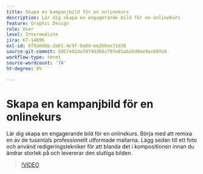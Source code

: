 ```yaml
---
title: Skapa en kampanjbild för en onlinekurs
description: Lär dig skapa en engagerande bild för en onlinekurs
feature: Graphic Design
role: User
level: Intermediate
jira: KT-14896
exl-id: 8f9a0dbb-2a61-4c9f-9a0d-ee366ae71d38
source-git-commit: 5067e02da7d74d366c797e81a6a5d0ee9ac69feb
workflow-type: tm+mt
source-wordcount: '74'
ht-degree: 0%

---
```


# Skapa en kampanjbild för en onlinekurs

Lär dig skapa en engagerande bild för en onlinekurs. Börja med att remixa en av de tusentals professionellt utformade mallarna. Lägg sedan till ett foto och använd redigeringstekniker för att blanda det i kompositionen innan du ändrar storlek på och levererar den slutliga bilden.

>[!VIDEO](https://video.tv.adobe.com/v/3427122?quality=12&learn=on&hidetitle=true)
